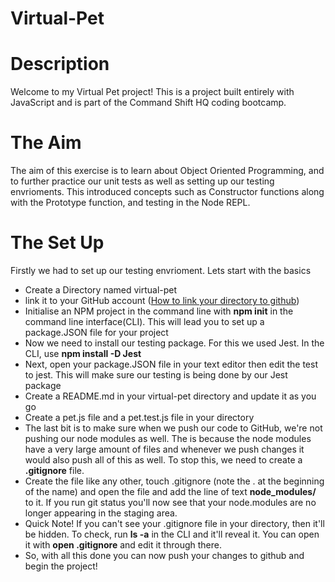 # Virtual-Pet

# Description
Welcome to my Virtual Pet project! This is a project built entirely with JavaScript and is part of the Command Shift HQ coding bootcamp. 

# The Aim
The aim of this exercise is to learn about Object Oriented Programming, and to further practice our unit tests as well as setting up our testing envrioments. This introduced concepts such as Constructor functions along with the Prototype function, and testing in the Node REPL. 

# The Set Up
Firstly we had to set up our testing envrioment. Lets start with the basics
* Create a Directory named virtual-pet
* link it to your GitHub account ([How to link your directory to github](https://docs.github.com/en/migrations/importing-source-code/using-the-command-line-to-import-source-code/adding-locally-hosted-code-to-github))
* Initialise an NPM project in the command line with **npm init** in the command line interface(CLI). This will lead you to set up a package.JSON file for your project
* Now we need to install our testing package. For this we used Jest. In the CLI, use **npm install -D Jest**
* Next, open your package.JSON file in your text editor then edit the test to jest. This will make sure our testing is being done by our Jest package
* Create a README.md in your virtual-pet directory and update it as you go
* Create a pet.js file and a pet.test.js file in your directory
* The last bit is to make sure when we push our code to GitHub, we're not pushing our node modules as well. The is because the node modules have a very large amount of files and whenever we push changes it would also push all of this as well. To stop this, we need to create a **.gitignore** file.
* Create the file like any other, touch .gitignore (note the . at the beginning of the name) and open the file and add the line of text **node_modules/** to it. If you run git status you'll now see that your node.modules are no longer appearing in the staging area. 
* Quick Note! If you can't see your .gitignore file in your directory, then it'll be hidden. To check, run **ls -a** in the CLI and it'll reveal it. You can open it with **open .gitignore** and edit it through there. 
* So, with all this done you can now push your changes to github and begin the project!
